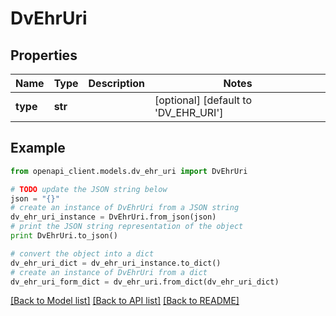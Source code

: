 # DvEhrUri


## Properties

Name | Type | Description | Notes
------------ | ------------- | ------------- | -------------
**type** | **str** |  | [optional] [default to 'DV_EHR_URI']

## Example

```python
from openapi_client.models.dv_ehr_uri import DvEhrUri

# TODO update the JSON string below
json = "{}"
# create an instance of DvEhrUri from a JSON string
dv_ehr_uri_instance = DvEhrUri.from_json(json)
# print the JSON string representation of the object
print DvEhrUri.to_json()

# convert the object into a dict
dv_ehr_uri_dict = dv_ehr_uri_instance.to_dict()
# create an instance of DvEhrUri from a dict
dv_ehr_uri_form_dict = dv_ehr_uri.from_dict(dv_ehr_uri_dict)
```
[[Back to Model list]](../README.md#documentation-for-models) [[Back to API list]](../README.md#documentation-for-api-endpoints) [[Back to README]](../README.md)


